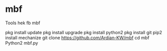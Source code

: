 # mbf
Tools hek fb mbf


pkg install update
pkg install upgrade 
pkg install python2
pkg install git 
pip2 install mechanize
git clone https://github.com/Ardian-KW/mbf
cd mbf
Python2 mbf.py
